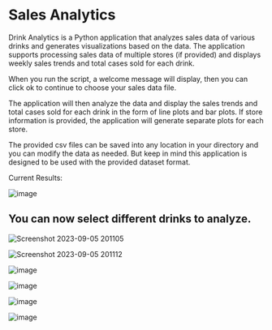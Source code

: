# Sales Analytics
Drink Analytics is a Python application that analyzes sales data of various drinks and generates visualizations based on the data. The application supports processing sales data of multiple stores (if provided) and displays weekly sales trends and total cases sold for each drink.

When you run the script, a welcome message will display, then you can click ok to continue to choose your sales data file. 

The application will then analyze the data and display the sales trends and total cases sold for each drink in the form of line plots and bar plots. If store information is provided, the application will generate separate plots for each store.

The provided csv files can be saved into any location in your directory and you can modify the data as needed. But keep in mind this application is designed to be used with the provided dataset format. 

Current Results:

![image](https://github.com/jcast6/Monitoring-Drink-Sales/assets/89822103/464d74e0-d3c1-4ea2-bb58-7ee8dd7cb61e)

## You can now select different drinks to analyze.
![Screenshot 2023-09-05 201105](https://github.com/jcast6/Monitoring-Drink-Sales/assets/89822103/107c827c-d3f8-44a9-ad68-668f41e225d1)

![Screenshot 2023-09-05 201112](https://github.com/jcast6/Monitoring-Drink-Sales/assets/89822103/524b6ac8-fe0a-454a-84e8-5fed7351f352)

![image](https://github.com/jcast6/Monitoring-Drink-Sales/assets/89822103/683cc088-32d6-4785-9e72-26bc2dc91652)

![image](https://github.com/jcast6/Monitoring-Drink-Sales/assets/89822103/596f7cb1-5cc7-439c-97f8-cb2a9501a817)

![image](https://github.com/jcast6/Monitoring-Drink-Sales/assets/89822103/06fffb44-23bf-4e0b-b433-61fa4a6d81ba)

![image](https://github.com/jcast6/Monitoring-Drink-Sales/assets/89822103/90ffff95-f518-47a9-b7fd-7b2609565960)
